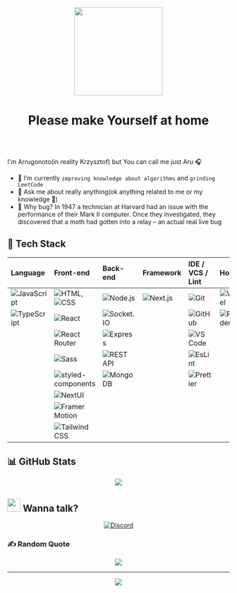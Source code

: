 <div align='center'> <img src='https://media.tenor.com/qA9u4ETE66MAAAAC/hello-there-kenobi.gif' width='200'> </div>

# <div align='center'>Please make Yourself at home</div>

<br>
<br>


I'm Arrugonoto(in reality Krzysztof) but You can call me just Aru :headphones:

- 🌱 I’m currently `improving knowledge about algorithms` and `grinding LeetCode`
- 💬 Ask me about really anything(ok anything related to me or my knowledge :panda_face:)
- 🐛 Why bug? In 1947 a technician at Harvard had an issue with the performance of their Mark II computer.
     Once they investigated, they discovered that a moth had gotten into a relay – an actual real live bug


 

## :toolbox: Tech Stack
<div align='center'>

| Language          | Front-end                   | Back-end             | Framework             | IDE / VCS / Lint      | Host               | Tools              |
| :---------------- | :-------------------------- | :------------------- | :-------------------- | :-------------------- | :----------------- | :------------------|
| ![JavaScript][JS] | ![HTML][html], ![CSS][css3] | ![Node.js][node]     | ![Next.js][nextjs]    | ![Git][git]           | ![Vercel][vercel]  | ![Figma][figma]    |
| ![TypeScript][TS] | ![React][react]             | ![Socket.IO][socket] |                       | ![GitHub][github]     | ![Render][render]  |                    |
|                   | ![React Router][router]     | ![Express][express]  |                       | ![VS Code][vscode]    |                    |                    |
|                   | ![Sass][sass]               | ![REST API][api]     |                       | ![EsLint][lint]       |                    |                    |
|                   | ![styled-components][styled]| ![MongoDB][mongo]    |                       | ![Prettier][prettier] |                    |                    |
|                   | ![NextUI][nextui]           |                      |                       |                       |                    |                    |
|                   | ![Framer Motion][framer]    |                      |                       |                       |                    |                    |
|                   | ![Tailwind CSS][tailwind]   |                      |                       |                       |                    |                    |
 
 </div>

## 📊 GitHub Stats
<div align='center'>

![](https://github-readme-streak-stats.herokuapp.com/?user=Arrugonoto&theme=react&hide_border=false)
  
</div>

## <img src='https://emojis.slackmojis.com/emojis/images/1643511944/39656/fine.png?1643511944' width='30'>  Wanna talk?

<div align='center'>

[![Discord](https://img.shields.io/badge/Discord-%237289DA.svg?logo=discord&logoColor=white)](https://discord.gg/Arugonoto#2518)
  
</div>

### ✍️ Random Quote
<div align='center'>

![](https://quotes-github-readme.vercel.app/api?type=horizontal&theme=tokyonight)
  
</div>

---
<div align='center'>

[![](https://visitcount.itsvg.in/api?id=Arrugonoto&icon=7&color=1)](https://visitcount.itsvg.in)
  
</div>

<!-- Proudly created with GPRM ( https://gprm.itsvg.in ) -->
[JS]:https://img.shields.io/badge/JavaScript-%230a262f?style=flat&logo=javascript&logoColor=%23F7DF1E
[TS]:https://img.shields.io/badge/TypeScript-%230a262f?style=flat&logo=typescript&logoColor=%233178C6
[html]:https://img.shields.io/badge/HTML-%230a262f?style=flat&logo=html5&logoColor=%23E34F26
[css3]:https://img.shields.io/badge/CSS-%230a262f?style=flat&logo=css3&logoColor=%231572B6
[react]:https://img.shields.io/badge/React-%230a262f?style=flat&logo=react&logoColor=%2361DAFB
[router]:https://img.shields.io/badge/React%20Router-%230a262f?style=flat&logo=React%20Router&logoColor=%23CA4245
[sass]:https://img.shields.io/badge/Sass-%230a262f?style=flat&logo=sass&logoColor=%23CC6699
[styled]:https://img.shields.io/badge/styled--components-%230a262f?style=flat&logo=styled-components&logoColor=%23DB7093
[nextui]:https://img.shields.io/badge/NextUI-%230a262f?style=flat&logo=nextui
[framer]:https://img.shields.io/badge/Framer%20Motion-%230a262f?style=flat&logo=Framer
[tailwind]:https://img.shields.io/badge/Tailwind%20CSS-%230a262f?style=flat&logo=tailwindcss
[node]:https://img.shields.io/badge/Node.js-%230a262f?style=flat&logo=Node.js&logoColor=%23339933
[socket]:https://img.shields.io/badge/Socket.IO-%230a262f?style=flat&logo=Socket.io
[express]:https://img.shields.io/badge/Express-%230a262f?style=flat&logo=Express
[api]:https://img.shields.io/badge/REST%20API-%230a262f?style=flat
[mongo]:https://img.shields.io/badge/MongoDB-%230a262f?style=flat&logo=MongoDB&logoColor=%2347A248
[git]:https://img.shields.io/badge/Git-%230a262f?style=flat&logo=Git&logoColor=%23F05032
[github]:https://img.shields.io/badge/GitHub-%230a262f?style=flat&logo=GitHub
[vscode]:https://img.shields.io/badge/Visual%20Studio%20Code-%230a262f?style=flat&logo=visualstudiocode&logoColor=%23007ACC
[lint]:https://img.shields.io/badge/ESLint-%230a262f?style=flat&logo=eslint&logoColor=%234B32C3
[prettier]:https://img.shields.io/badge/Prettier-%230a262f?style=flat&logo=prettier&logoColor=%23F7B93E
[vercel]:https://img.shields.io/badge/Vercel-%230a262f?style=flat&logo=vercel
[render]:https://img.shields.io/badge/Render-%230a262f?style=flat&logo=render&logoColor=%2346E3B7
[nextjs]:https://img.shields.io/badge/Next.js-%230a262f?style=flat&logo=nextdotjs&logoColor=%FFF
[figma]:https://img.shields.io/badge/Figma-%230a262f?style=flat&logo=figma&logoColor=%FFF
